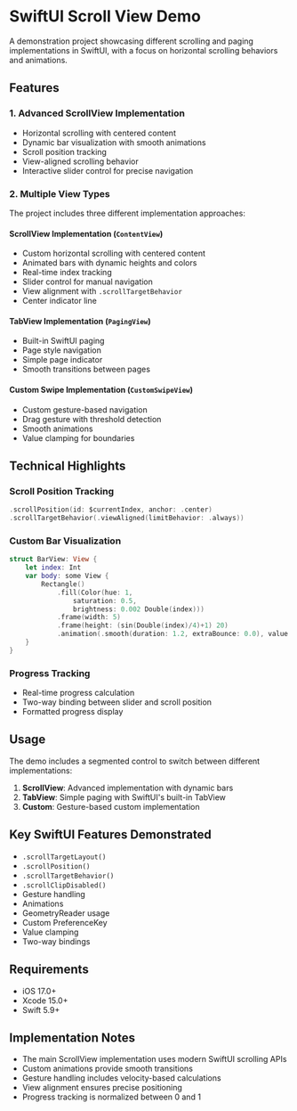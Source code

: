# SwiftUI Scroll View Demo

A demonstration project showcasing different scrolling and paging implementations in SwiftUI, with a focus on horizontal scrolling behaviors and animations.

## Features

### 1. Advanced ScrollView Implementation
- Horizontal scrolling with centered content
- Dynamic bar visualization with smooth animations
- Scroll position tracking
- View-aligned scrolling behavior
- Interactive slider control for precise navigation

### 2. Multiple View Types

The project includes three different implementation approaches:

#### ScrollView Implementation (`ContentView`)
- Custom horizontal scrolling with centered content
- Animated bars with dynamic heights and colors
- Real-time index tracking
- Slider control for manual navigation
- View alignment with `.scrollTargetBehavior`
- Center indicator line

#### TabView Implementation (`PagingView`)
- Built-in SwiftUI paging
- Page style navigation
- Simple page indicator
- Smooth transitions between pages

#### Custom Swipe Implementation (`CustomSwipeView`)
- Custom gesture-based navigation
- Drag gesture with threshold detection
- Smooth animations
- Value clamping for boundaries

## Technical Highlights
### Scroll Position Tracking
```swift
.scrollPosition(id: $currentIndex, anchor: .center)
.scrollTargetBehavior(.viewAligned(limitBehavior: .always))
```

### Custom Bar Visualization
```swift
struct BarView: View {
    let index: Int
    var body: some View {
        Rectangle()
            .fill(Color(hue: 1,
                saturation: 0.5,
                brightness: 0.002 Double(index)))
            .frame(width: 5)
            .frame(height: (sin(Double(index)/4)+1) 20)
            .animation(.smooth(duration: 1.2, extraBounce: 0.0), value: index)
    }
}
```

### Progress Tracking
- Real-time progress calculation
- Two-way binding between slider and scroll position
- Formatted progress display

## Usage

The demo includes a segmented control to switch between different implementations:
1. **ScrollView**: Advanced implementation with dynamic bars
2. **TabView**: Simple paging with SwiftUI's built-in TabView
3. **Custom**: Gesture-based custom implementation

## Key SwiftUI Features Demonstrated

- `.scrollTargetLayout()`
- `.scrollPosition()`
- `.scrollTargetBehavior()`
- `.scrollClipDisabled()`
- Gesture handling
- Animations
- GeometryReader usage
- Custom PreferenceKey
- Value clamping
- Two-way bindings

## Requirements

- iOS 17.0+
- Xcode 15.0+
- Swift 5.9+

## Implementation Notes

- The main ScrollView implementation uses modern SwiftUI scrolling APIs
- Custom animations provide smooth transitions
- Gesture handling includes velocity-based calculations
- View alignment ensures precise positioning
- Progress tracking is normalized between 0 and 1

